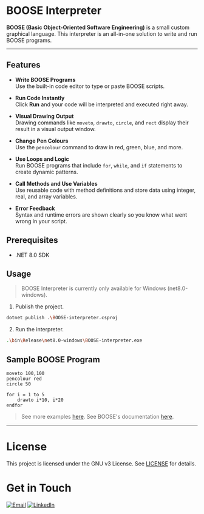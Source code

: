 # BOOSE Interpreter

**BOOSE (Basic Object-Oriented Software Engineering)** is a small custom graphical language. This interpreter is an all-in-one solution to write and run BOOSE programs.

---

## Features

- **Write BOOSE Programs**  
  Use the built-in code editor to type or paste BOOSE scripts.

- **Run Code Instantly**  
  Click **Run** and your code will be interpreted and executed right away.

- **Visual Drawing Output**  
  Drawing commands like `moveto`, `drawto`, `circle`, and `rect` display their result in a visual output window.

- **Change Pen Colours**  
  Use the `pencolour` command to draw in red, green, blue, and more.

- **Use Loops and Logic**  
  Run BOOSE programs that include `for`, `while`, and `if` statements to create dynamic patterns.

- **Call Methods and Use Variables**  
  Use reusable code with method definitions and store data using integer, real, and array variables.

- **Error Feedback**  
  Syntax and runtime errors are shown clearly so you know what went wrong in your script.

## Prerequisites
- .NET 8.0 SDK

## Usage

> BOOSE Interpreter is currently only available for Windows (net8.0-windows).

1. Publish the project.
```bash
dotnet publish .\BOOSE-interpreter.csproj
```
2. Run the interpreter.
```bash
.\bin\Release\net8.0-windows\BOOSE-interpreter.exe
```

## Sample BOOSE Program

```
moveto 100,100
pencolour red
circle 50

for i = 1 to 5
    drawto i*10, i*20
endfor
```

> See more examples [here](examples).
> See BOOSE's documentation [here](BOOSE.md).

---

# License

This project is licensed under the GNU v3 License. See [LICENSE](LICENSE) for details.

# Get in Touch

[<img src="https://img.shields.io/badge/email-white?&style=for-the-badge&logo=gmail" alt="Email"/>](mailto:bhabishworgrg@gmail.com)
[<img src="https://img.shields.io/badge/linkedin-blue?&style=for-the-badge" alt="LinkedIn"/>](https://www.linkedin.com/in/bhabishwor-gurung/)
